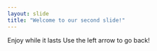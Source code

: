 ```yaml
---
layout: slide
title: "Welcome to our second slide!"
---
```

Enjoy while it lasts
Use the left arrow to go back!
